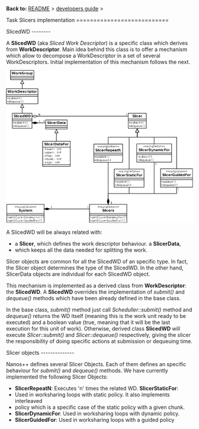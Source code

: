 **Back to:** [README](../../README.md) > [developers
guide](../developers_guide.md) >

Task Slicers implementation ===========================

SlicedWD --------

A **SlicedWD** (aka *Sliced Work Descriptor*) is a specific class which derives
from **WorkDescriptor**. Main idea behind this class is to offer a mechanism
which allow to decompose a WorkDescriptor in a set of several WorkDescriptors.
Initial implementation of this mechanism follows the next.

![Slicers Class Diagram](slicers_class_diagram.png)

A SlicedWD will be always related with:

* a **Slicer**, which defines the work descriptor behaviour.  a **SlicerData**,
* which keeps all the data needed for splitting the work.

Slicer objects are common for all the SlicedWD of an specific type. In fact,
the Slicer object determines the type of the SlicedWD. In the other hand,
SlicerData objects are individual for each SlicedWD object.

This mechanism is implemented as a derived class from **WorkDescriptor**: the
**SlicedWD**. A **SlicedWD** overrides the implementation of *submit()* and
*dequeue()* methods which have been already defined in the base class.

In the base class, *submit()* method just call *Scheduller::submit()* method
and *dequeue()* returns the WD itself (meaning this is the work unit ready to
be executed) and a boolean value (true, meaning that it will be the last
execution for this unit of work). Otherwise, derived class **SlicedWD**  will
execute *Slicer::submit()* and *Slicer::dequeue()* respectively, giving the
slicer the responsibility of doing specific actions at submission or dequeuing
time.

Slicer objects --------------

Nanos++ defines several Slicer Objects. Each of them defines an specific
behaviour for *submit()* and *dequeue()* methods. We have currently implemented
the following Slicer Objects:

* **SlicerRepeatN**: Executes 'n' times the related WD.  **SlicerStaticFor**:
* Used in worksharing loops with static policy. It also implements interleaved
* policy which is a specific case of the static policy with a given chunk.
* **SlicerDynamicFor**: Used in worksharing loops with dynamic policy.
* **SlicerGuidedFor**: Used in worksharing loops with a guided policy

